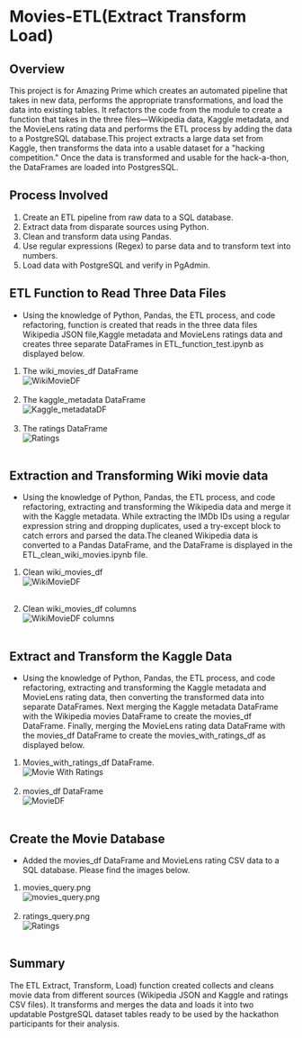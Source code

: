 # Movies-ETL(Extract Transform Load)

## Overview 
This project is for Amazing Prime which creates an automated pipeline that takes in new data, performs the appropriate transformations, and load the data into existing tables. It refactors the code from the module to create a function that takes in the three files—Wikipedia data, Kaggle metadata, and the MovieLens rating data and performs the ETL process by adding the data to a PostgreSQL database.This project extracts a large data set from Kaggle, then transforms the data into a usable dataset for a "hacking competition." Once the data is transformed and usable for the hack-a-thon, the DataFrames are loaded into PostgresSQL.

## Process Involved
1. Create an ETL pipeline from raw data to a SQL database.
2. Extract data from disparate sources using Python.
3. Clean and transform data using Pandas.
4. Use regular expressions (Regex) to parse data and to transform text into numbers.
5. Load data with PostgreSQL and verify in PgAdmin.

## ETL Function to Read Three Data Files
- Using the knowledge of Python, Pandas, the ETL process, and code refactoring, function is created that reads in the three data files Wikipedia JSON file,Kaggle metadata and MovieLens ratings data and creates three separate  DataFrames in ETL_function_test.ipynb as displayed below. <br>
 1. The wiki_movies_df DataFrame <br>
   ![WikiMovieDF](https://github.com/ashwinihegde28/Movies-ETL/blob/main/Resources/WikiMovieDF.PNG)<br><br>
 2. The kaggle_metadata DataFrame <br>
   ![Kaggle_metadataDF](https://github.com/ashwinihegde28/Movies-ETL/blob/main/Resources/kaggle_metadataDF.PNG)<br><br>
 3. The ratings DataFrame <br>
   ![Ratings](https://github.com/ashwinihegde28/Movies-ETL/blob/main/Resources/ratings.PNG)<br><br>

## Extraction and Transforming Wiki movie data
- Using the knowledge of Python, Pandas, the ETL process, and code refactoring, extracting and transforming the Wikipedia data and merge it with the Kaggle metadata.  While extracting the IMDb IDs using a regular expression string and dropping duplicates, used a try-except block to catch errors and parsed the data.The cleaned Wikipedia data is converted to a Pandas DataFrame, and the DataFrame is displayed in the ETL_clean_wiki_movies.ipynb file. <br>
1. Clean wiki_movies_df <br>
   ![WikiMovieDF](https://github.com/ashwinihegde28/Movies-ETL/blob/main/Resources/cleanWikiDF.PNG)<br><br>
   
2. Clean wiki_movies_df columns <br>
   ![WikiMovieDF columns](https://github.com/ashwinihegde28/Movies-ETL/blob/main/Resources/cleanWikiColumnList.PNG)<br><br> 
   
## Extract and Transform the Kaggle Data
- Using the knowledge of Python, Pandas, the ETL process, and code refactoring, extracting and transforming the Kaggle metadata and MovieLens rating data, then converting the transformed data into separate DataFrames. Next merging the Kaggle metadata DataFrame with the Wikipedia movies DataFrame to create the movies_df DataFrame. Finally, merging the MovieLens rating data DataFrame with the movies_df DataFrame to create the movies_with_ratings_df as displayed below. <br>
1. Movies_with_ratings_df DataFrame. <br>
  ![Movie With Ratings](https://github.com/ashwinihegde28/Movies-ETL/blob/main/Resources/movieWithRatings.PNG)<br><br>
2. movies_df DataFrame <br>
 ![MovieDF](https://github.com/ashwinihegde28/Movies-ETL/blob/main/Resources/Deliverable2.PNG)<br><br>
 
 ## Create the Movie Database
 - Added the movies_df DataFrame and MovieLens rating CSV data to a SQL database. Please find the images below. <br>
 1. movies_query.png <br>
   ![movies_query.png](https://github.com/ashwinihegde28/Movies-ETL/blob/main/Resources/movies_query.png)<br><br>
 2. ratings_query.png <br>
   ![Ratings](https://github.com/ashwinihegde28/Movies-ETL/blob/main/Resources/ratings_query.PNG)<br><br>
   
   
 ## Summary
 The ETL Extract, Transform, Load) function created collects and cleans movie data from different sources (Wikipedia JSON and Kaggle and ratings CSV files). It transforms and merges the data and loads it into two updatable PostgreSQL dataset tables ready to be used by the hackathon participants for their analysis.
 

